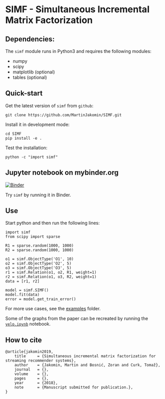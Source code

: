 # SIMF - Simultaneous Incremental Matrix Factorization


## Dependencies:

The `simf` module runs in Python3 and requires the following modules:

* numpy
* scipy
* matplotlib (optional)
* tables (optional)


## Quick-start
Get the latest version of `simf` from `github`:

    git clone https://github.com/MartinJakomin/SIMF.git


Install it in development mode:

    cd SIMF
    pip install -e .


Test the installation:

    python -c "import simf"


## Jupyter notebook on mybinder.org
[![Binder](https://mybinder.org/badge_logo.svg)](https://mybinder.org/v2/gh/MartinJakomin/SIMF/master?filepath=examples)

Try `simf` by running it in Binder.


## Use
Start python and then run the following lines:

    import simf
    from scipy import sparse

    R1 = sparse.random(1000, 1000)
    R2 = sparse.random(1000, 1000)

    o1 = simf.ObjectType('O1', 10)
    o2 = simf.ObjectType('O2', 5)
    o3 = simf.ObjectType('O3', 5)
    r1 = simf.Relation(o1, o2, R1, weight=1)
    r2 = simf.Relation(o1, o3, R2, weight=1)
    data = [r1, r2]

    model = simf.SIMF()
    model.fit(data)
    error = model.get_train_error()


For more use cases, see the [examples](/examples) folder.

Some of the graphs from the paper can be recreated by running the
[`yelp.ipynb`](https://mybinder.org/v2/gh/MartinJakomin/SIMF/master?filepath=examples%2Fyelp.ipynb) notebook.


## How to cite

    @article{jakomin2019,
        title     = {Simultaneous incremental matrix factorization for streaming recommender systems},
        author    = {Jakomin, Martin and Bosnić, Zoran and Curk, Tomaž},
        journal   = {},
        volume    = {},
        pages     = {},
        year      = {2018},
        note      = {Manuscript submitted for publication.},
    }

